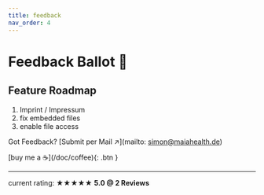 ```yaml
---
title: feedback
nav_order: 4
---
```

# Feedback Ballot 📮

## Feature Roadmap
1. Imprint / Impressum
2. fix embedded files
3. enable file access

Got Feedback? [Submit per Mail ↗](mailto: simon@maiahealth.de)


<span class="fs-3">
[buy me a ☕️](/doc/coffee){: .btn }
</span>

---

current rating:
★★★★★ **5.0 @ 2 Reviews**